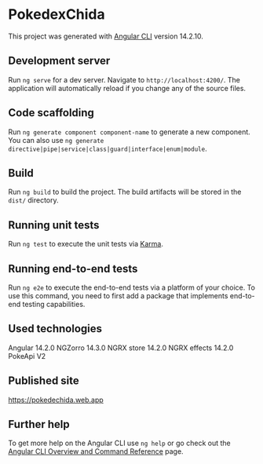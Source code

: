 # PokedexChida

This project was generated with [Angular CLI](https://github.com/angular/angular-cli) version 14.2.10.

## Development server

Run `ng serve` for a dev server. Navigate to `http://localhost:4200/`. The application will automatically reload if you change any of the source files.

## Code scaffolding

Run `ng generate component component-name` to generate a new component. You can also use `ng generate directive|pipe|service|class|guard|interface|enum|module`.

## Build

Run `ng build` to build the project. The build artifacts will be stored in the `dist/` directory.

## Running unit tests

Run `ng test` to execute the unit tests via [Karma](https://karma-runner.github.io).

## Running end-to-end tests

Run `ng e2e` to execute the end-to-end tests via a platform of your choice. To use this command, you need to first add a package that implements end-to-end testing capabilities.

## Used technologies
Angular 14.2.0
NGZorro 14.3.0
NGRX store 14.2.0
NGRX effects 14.2.0
PokeApi V2

## Published site
https://pokedechida.web.app

## Further help

To get more help on the Angular CLI use `ng help` or go check out the [Angular CLI Overview and Command Reference](https://angular.io/cli) page.
